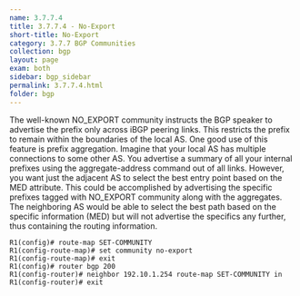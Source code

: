 ```yaml
---
name: 3.7.7.4
title: 3.7.7.4 - No-Export
short-title: No-Export
category: 3.7.7 BGP Communities
collection: bgp
layout: page
exam: both
sidebar: bgp_sidebar
permalink: 3.7.7.4.html
folder: bgp
---
```

The well-known NO\_EXPORT community instructs the BGP speaker to advertise the prefix only across iBGP peering links. This restricts the prefix to remain within the boundaries of the local AS. One good use of this feature is prefix aggregation. Imagine that your local AS has multiple connections to some other AS. You advertise a summary of all your internal prefixes using the aggregate-address command out of all links. However, you want just the adjacent AS to select the best entry point based on the MED attribute. This could be accomplished by advertising the specific prefixes tagged with NO\_EXPORT community along with the aggregates. The neighboring AS would be able to select the best path based on the specific information (MED) but will not advertise the specifics any further, thus containing the routing information.
```
R1(config)# route-map SET-COMMUNITY
R1(config-route-map)# set community no-export
R1(config-route-map)# exit
R1(config)# router bgp 200
R1(config-router)# neighbor 192.10.1.254 route-map SET-COMMUNITY in
R1(config-router)# exit
```
